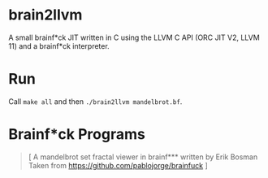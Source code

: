 # brain2llvm

A small brainf*ck JIT written in C using the LLVM C API (ORC JIT V2, LLVM 11)
and a brainf\*ck interpreter.

# Run
Call `make all` and then `./brain2llvm mandelbrot.bf`.

# Brainf\*ck Programs
> [
>     A mandelbrot set fractal viewer in brainf*** written by Erik Bosman
>     Taken from https://github.com/pablojorge/brainfuck
> ]



